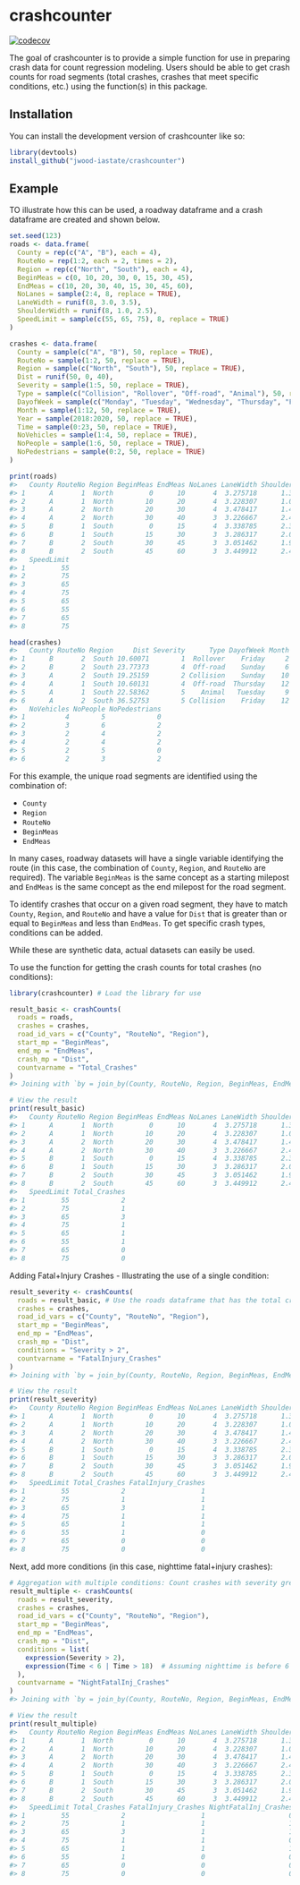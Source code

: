 
<!-- README.md is generated from README.Rmd. Please edit that file -->

# crashcounter

<!-- badges: start -->

[![codecov](https://codecov.io/gh/jwood-iastate/crashcounter/graph/badge.svg?token=ofsyBpE669)](https://codecov.io/gh/jwood-iastate/crashcounter)
<!-- badges: end -->

The goal of crashcounter is to provide a simple function for use in
preparing crash data for count regression modeling. Users should be able
to get crash counts for road segments (total crashes, crashes that meet
specific conditions, etc.) using the function(s) in this package.

## Installation

You can install the development version of crashcounter like so:

``` r
library(devtools)
install_github("jwood-iastate/crashcounter")
```

## Example

TO illustrate how this can be used, a roadway dataframe and a crash
dataframe are created and shown below.

``` r
set.seed(123)
roads <- data.frame(
  County = rep(c("A", "B"), each = 4),
  RouteNo = rep(1:2, each = 2, times = 2),
  Region = rep(c("North", "South"), each = 4),
  BeginMeas = c(0, 10, 20, 30, 0, 15, 30, 45),
  EndMeas = c(10, 20, 30, 40, 15, 30, 45, 60),
  NoLanes = sample(2:4, 8, replace = TRUE),
  LaneWidth = runif(8, 3.0, 3.5),
  ShoulderWidth = runif(8, 1.0, 2.5),
  SpeedLimit = sample(c(55, 65, 75), 8, replace = TRUE)
)

crashes <- data.frame(
  County = sample(c("A", "B"), 50, replace = TRUE),
  RouteNo = sample(1:2, 50, replace = TRUE),
  Region = sample(c("North", "South"), 50, replace = TRUE),
  Dist = runif(50, 0, 40),
  Severity = sample(1:5, 50, replace = TRUE),
  Type = sample(c("Collision", "Rollover", "Off-road", "Animal"), 50, replace = TRUE),
  DayofWeek = sample(c("Monday", "Tuesday", "Wednesday", "Thursday", "Friday", "Saturday", "Sunday"), 50, replace = TRUE),
  Month = sample(1:12, 50, replace = TRUE),
  Year = sample(2018:2020, 50, replace = TRUE),
  Time = sample(0:23, 50, replace = TRUE),
  NoVehicles = sample(1:4, 50, replace = TRUE),
  NoPeople = sample(1:6, 50, replace = TRUE),
  NoPedestrians = sample(0:2, 50, replace = TRUE)
)

print(roads)
#>   County RouteNo Region BeginMeas EndMeas NoLanes LaneWidth ShoulderWidth
#> 1      A       1  North         0      10       4  3.275718      1.369132
#> 2      A       1  North        10      20       4  3.228307      1.063089
#> 3      A       2  North        20      30       4  3.478417      1.491881
#> 4      A       2  North        30      40       3  3.226667      2.431755
#> 5      B       1  South         0      15       4  3.338785      2.334309
#> 6      B       1  South        15      30       3  3.286317      2.039205
#> 7      B       2  South        30      45       3  3.051462      1.960760
#> 8      B       2  South        45      60       3  3.449912      2.491405
#>   SpeedLimit
#> 1         55
#> 2         75
#> 3         65
#> 4         75
#> 5         65
#> 6         55
#> 7         65
#> 8         75
```

``` r
head(crashes)
#>   County RouteNo Region     Dist Severity      Type DayofWeek Month Year Time
#> 1      B       2  South 10.60071        1  Rollover    Friday     2 2018   23
#> 2      B       2  South 23.77373        4  Off-road    Sunday     6 2018   22
#> 3      A       2  South 19.25159        2 Collision    Sunday    10 2020    3
#> 4      A       1  South 10.60131        4  Off-road  Thursday    12 2019   23
#> 5      A       1  South 22.58362        5    Animal   Tuesday     9 2020    2
#> 6      A       2  South 36.52753        5 Collision    Friday    12 2019   13
#>   NoVehicles NoPeople NoPedestrians
#> 1          4        5             0
#> 2          3        6             2
#> 3          2        4             2
#> 4          2        4             2
#> 5          2        5             0
#> 6          2        3             2
```

For this example, the unique road segments are identified using the
combination of:

- `County`
- `Region`
- `RouteNo`
- `BeginMeas`
- `EndMeas`

In many cases, roadway datasets will have a single variable identifying
the route (in this case, the combination of `County`, `Region`, and
`RouteNo` are required). The variable `BeginMeas` is the same concept as
a starting milepost and `EndMeas` is the same concept as the end
milepost for the road segment.

To identify crashes that occur on a given road segment, they have to
match `County`, `Region`, and `RouteNo` and have a value for `Dist` that
is greater than or equal to `BeginMeas` and less than `EndMeas`. To get
specific crash types, conditions can be added.

While these are synthetic data, actual datasets can easily be used.

To use the function for getting the crash counts for total crashes (no
conditions):

``` r
library(crashcounter) # Load the library for use

result_basic <- crashCounts(
  roads = roads,
  crashes = crashes,
  road_id_vars = c("County", "RouteNo", "Region"),
  start_mp = "BeginMeas",
  end_mp = "EndMeas",
  crash_mp = "Dist",
  countvarname = "Total_Crashes"
)
#> Joining with `by = join_by(County, RouteNo, Region, BeginMeas, EndMeas)`

# View the result
print(result_basic)
#>   County RouteNo Region BeginMeas EndMeas NoLanes LaneWidth ShoulderWidth
#> 1      A       1  North         0      10       4  3.275718      1.369132
#> 2      A       1  North        10      20       4  3.228307      1.063089
#> 3      A       2  North        20      30       4  3.478417      1.491881
#> 4      A       2  North        30      40       3  3.226667      2.431755
#> 5      B       1  South         0      15       4  3.338785      2.334309
#> 6      B       1  South        15      30       3  3.286317      2.039205
#> 7      B       2  South        30      45       3  3.051462      1.960760
#> 8      B       2  South        45      60       3  3.449912      2.491405
#>   SpeedLimit Total_Crashes
#> 1         55             2
#> 2         75             1
#> 3         65             3
#> 4         75             1
#> 5         65             1
#> 6         55             1
#> 7         65             0
#> 8         75             0
```

Adding Fatal+Injury Crashes - Illustrating the use of a single
condition:

``` r
result_severity <- crashCounts(
  roads = result_basic, # Use the roads dataframe that has the total crashes
  crashes = crashes,
  road_id_vars = c("County", "RouteNo", "Region"),
  start_mp = "BeginMeas",
  end_mp = "EndMeas",
  crash_mp = "Dist",
  conditions = "Severity > 2",
  countvarname = "FatalInjury_Crashes"
)
#> Joining with `by = join_by(County, RouteNo, Region, BeginMeas, EndMeas)`

# View the result
print(result_severity)
#>   County RouteNo Region BeginMeas EndMeas NoLanes LaneWidth ShoulderWidth
#> 1      A       1  North         0      10       4  3.275718      1.369132
#> 2      A       1  North        10      20       4  3.228307      1.063089
#> 3      A       2  North        20      30       4  3.478417      1.491881
#> 4      A       2  North        30      40       3  3.226667      2.431755
#> 5      B       1  South         0      15       4  3.338785      2.334309
#> 6      B       1  South        15      30       3  3.286317      2.039205
#> 7      B       2  South        30      45       3  3.051462      1.960760
#> 8      B       2  South        45      60       3  3.449912      2.491405
#>   SpeedLimit Total_Crashes FatalInjury_Crashes
#> 1         55             2                   1
#> 2         75             1                   1
#> 3         65             3                   1
#> 4         75             1                   1
#> 5         65             1                   1
#> 6         55             1                   0
#> 7         65             0                   0
#> 8         75             0                   0
```

Next, add more conditions (in this case, nighttime fatal+injury
crashes):

``` r
# Aggregation with multiple conditions: Count crashes with severity greater than 2 and during nighttime
result_multiple <- crashCounts(
  roads = result_severity,
  crashes = crashes,
  road_id_vars = c("County", "RouteNo", "Region"),
  start_mp = "BeginMeas",
  end_mp = "EndMeas",
  crash_mp = "Dist",
  conditions = list(
    expression(Severity > 2),
    expression(Time < 6 | Time > 18)  # Assuming nighttime is before 6 AM or after 6 PM
  ),
  countvarname = "NightFatalInj_Crashes"
)
#> Joining with `by = join_by(County, RouteNo, Region, BeginMeas, EndMeas)`

# View the result
print(result_multiple)
#>   County RouteNo Region BeginMeas EndMeas NoLanes LaneWidth ShoulderWidth
#> 1      A       1  North         0      10       4  3.275718      1.369132
#> 2      A       1  North        10      20       4  3.228307      1.063089
#> 3      A       2  North        20      30       4  3.478417      1.491881
#> 4      A       2  North        30      40       3  3.226667      2.431755
#> 5      B       1  South         0      15       4  3.338785      2.334309
#> 6      B       1  South        15      30       3  3.286317      2.039205
#> 7      B       2  South        30      45       3  3.051462      1.960760
#> 8      B       2  South        45      60       3  3.449912      2.491405
#>   SpeedLimit Total_Crashes FatalInjury_Crashes NightFatalInj_Crashes
#> 1         55             2                   1                     0
#> 2         75             1                   1                     1
#> 3         65             3                   1                     1
#> 4         75             1                   1                     0
#> 5         65             1                   1                     1
#> 6         55             1                   0                     0
#> 7         65             0                   0                     0
#> 8         75             0                   0                     0
```
